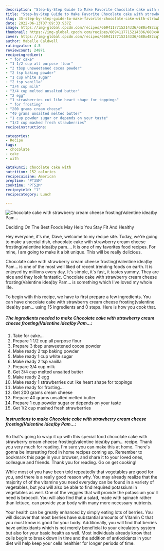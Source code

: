 ```yaml
---
description: "Step-by-Step Guide to Make Favorite Chocolate cake with strawberry cream cheese frosting(Valentine idea)by Pam..."
title: "Step-by-Step Guide to Make Favorite Chocolate cake with strawberry cream cheese frosting(Valentine idea)by Pam..."
slug: 35-step-by-step-guide-to-make-favorite-chocolate-cake-with-strawberry-cream-cheese-frostingvalentine-ideaby-pam
date: 2022-06-13T07:09:33.937Z
image: https://img-global.cpcdn.com/recipes/6694117715214336/680x482cq70/chocolate-cake-with-strawberry-cream-cheese-frostingvalentine-ideaby-pam-recipe-main-photo.jpg
thumbnail: https://img-global.cpcdn.com/recipes/6694117715214336/680x482cq70/chocolate-cake-with-strawberry-cream-cheese-frostingvalentine-ideaby-pam-recipe-main-photo.jpg
cover: https://img-global.cpcdn.com/recipes/6694117715214336/680x482cq70/chocolate-cake-with-strawberry-cream-cheese-frostingvalentine-ideaby-pam-recipe-main-photo.jpg
author: Mabelle Caldwell
ratingvalue: 4.5
reviewcount: 24871
recipeingredient:
- " for cake"
- "1 1/2 cup all purpose flour"
- "3 tbsp unsweetened cocoa powder"
- "2 tsp baking powder"
- "1 cup white sugar"
- "2 tsp vanilla"
- "3/4 cup milk"
- "3/4 cup melted unsalted butter"
- "2 egg"
- "1 strawberries cut like heart shape for toppings"
- " for frosting"
- "200 grams cream cheese"
- "40 grams unsalted melted butter"
- "1 cup powder sugar or depends on your taste"
- "1/2 cup mashed fresh strawberries"
recipeinstructions:

categories:
- Recipe
tags:
- chocolate
- cake
- with

katakunci: chocolate cake with 
nutrition: 152 calories
recipecuisine: American
preptime: "PT35M"
cooktime: "PT52M"
recipeyield: "1"
recipecategory: Lunch

---
```



![Chocolate cake with strawberry cream cheese frosting(Valentine idea)by Pam...](https://img-global.cpcdn.com/recipes/6694117715214336/680x482cq70/chocolate-cake-with-strawberry-cream-cheese-frostingvalentine-ideaby-pam-recipe-main-photo.jpg)

Deciding On The Best Foods May Help You Stay Fit And Healthy

Hey everyone, it's me, Dave, welcome to my recipe site. Today, we're going to make a special dish, chocolate cake with strawberry cream cheese frosting(valentine idea)by pam.... It is one of my favorites food recipes. For mine, I am going to make it a bit unique. This will be really delicious.

Chocolate cake with strawberry cream cheese frosting(Valentine idea)by Pam... is one of the most well liked of recent trending foods on earth. It is enjoyed by millions every day. It's simple, it's fast, it tastes yummy. They are nice and they look fantastic. Chocolate cake with strawberry cream cheese frosting(Valentine idea)by Pam... is something which I've loved my whole life.




To begin with this recipe, we have to first prepare a few ingredients. You can have chocolate cake with strawberry cream cheese frosting(valentine idea)by pam... using 15 ingredients and 0 steps. Here is how you cook that.

<!--inarticleads1-->

##### The ingredients needed to make Chocolate cake with strawberry cream cheese frosting(Valentine idea)by Pam...:

1. Take  for cake...
1. Prepare 1 1/2 cup all purpose flour
1. Prepare 3 tbsp unsweetened cocoa powder
1. Make ready 2 tsp baking powder
1. Make ready 1 cup white sugar
1. Make ready 2 tsp vanilla
1. Prepare 3/4 cup milk
1. Get 3/4 cup melted unsalted butter
1. Make ready 2 egg
1. Make ready 1 strawberries cut like heart shape for toppings
1. Make ready  for frosting...
1. Get 200 grams cream cheese
1. Prepare 40 grams unsalted melted butter
1. Prepare 1 cup powder sugar or depends on your taste
1. Get 1/2 cup mashed fresh strawberries




<!--inarticleads2-->

##### Instructions to make Chocolate cake with strawberry cream cheese frosting(Valentine idea)by Pam...:





So that's going to wrap it up with this special food chocolate cake with strawberry cream cheese frosting(valentine idea)by pam... recipe. Thank you very much for reading. I'm sure you can make this at home. There's gonna be interesting food in home recipes coming up. Remember to bookmark this page in your browser, and share it to your loved ones, colleague and friends. Thank you for reading. Go on get cooking!

While most of you have been told repeatedly that vegetables are good for you, and there is a really good reason why. You may already realize that the majority of of the vitamins you need everyday can be found in a variety of vegetables, but you will also be able to find required potassium in vegetables as well. One of the veggies that will provide the potassium you'll need is broccoli. You will also find that a salad, made with spinach rather than lettuce, can provide your body with many more necessary nutrients.

Your health can be greatly enhanced by simply eating lots of berries. You will discover that most berries have substantial amounts of Vitamin C that you must know is good for your body. Additionally, you will find that berries have antioxidants which is not merely beneficial to your circulatory system but also for your basic health as well. Most individuals already know that cells begin to break down in time and the addition of antioxidants in your diet will help keep your cells healthier for longer periods of time.
